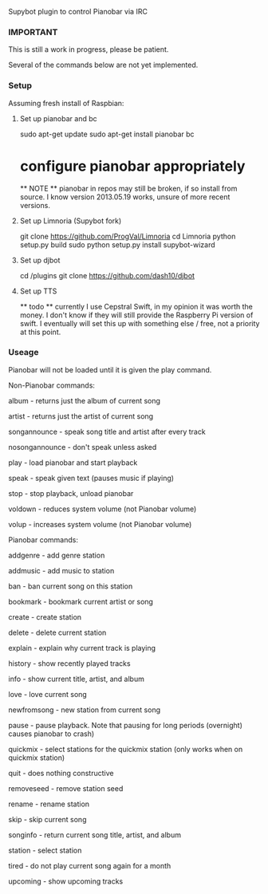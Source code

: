 Supybot plugin to control Pianobar via IRC

### IMPORTANT ###
This is still a work in progress, please be patient.

Several of the commands below are not yet implemented.


### Setup ###
Assuming fresh install of Raspbian:

1. Set up pianobar and bc
    
    sudo apt-get update
    sudo apt-get install pianobar bc
    # configure pianobar appropriately

    ** NOTE ** pianobar in repos may still be broken, if so install from source. 
        I know version 2013.05.19 works, unsure of more recent versions.

2. Set up Limnoria (Supybot fork)

    git clone https://github.com/ProgVal/Limnoria
    cd Limnoria
    python setup.py build
    sudo python setup.py install
    supybot-wizard

3. Set up djbot

    cd <bot dir>/plugins
    git clone https://github.com/dash10/djbot
    
4. Set up TTS
    
    ** todo **
    currently I use Cepstral Swift, in my opinion it was worth the money. I don't
    know if they will still provide the Raspberry Pi version of swift.
    I eventually will set this up with something else / free, not a priority at this point.



### Useage ###
Pianobar will not be loaded until it is given the play command.

Non-Pianobar commands:

album - returns just the album of current song

artist - returns just the artist of current song

songannounce - speak song title and artist after every track

nosongannounce - don't speak unless asked

play - load pianobar and start playback

speak - speak given text (pauses music if playing)

stop - stop playback, unload pianobar

voldown - reduces system volume (not Pianobar volume)

volup - increases system volume (not Pianobar volume)



Pianobar commands:

addgenre - add genre station 

addmusic - add music to station

ban - ban current song on this station

bookmark - bookmark current artist or song

create - create station

delete - delete current station

explain - explain why current track is playing

history - show recently played tracks

info - show current title, artist, and album

love - love current song

newfromsong - new station from current song

pause - pause playback. Note that pausing for long periods (overnight) causes pianobar to crash)

quickmix - select stations for the quickmix station (only works when on quickmix station)

quit - does nothing constructive

removeseed - remove station seed

rename - rename station

skip - skip current song

songinfo - return current song title, artist, and album

station - select station

tired - do not play current song again for a month

upcoming - show upcoming tracks

